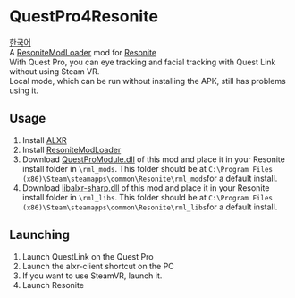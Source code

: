 # QuestPro4Resonite  
[한국어](/README-KR.md)  
A [ResoniteModLoader](https://github.com/resonite-modding-group/ResoniteModLoader) mod for [Resonite](https://resonite.com/)  
With Quest Pro, you can eye tracking and facial tracking with Quest Link without using Steam VR.  
Local mode, which can be run without installing the APK, still has problems using it.

## Usage  
1. Install [ALXR](/HowToInstallALXR.md)  
2. Install [ResoniteModLoader](https://github.com/resonite-modding-group/ResoniteModLoader)  
3. Download [QuestProModule.dll](https://github.com/sjsanjsrh/QuestPro4Resonite/releases/latest/download/QuestProModule.dll) of this mod and place it in your Resonite install folder in ``\rml_mods``. This folder should be at ``C:\Program Files (x86)\Steam\steamapps\common\Resonite\rml_mods``for a default install.  
4. Download [libalxr-sharp.dll](https://github.com/sjsanjsrh/libalxr-sharp/releases/latest/download/libalxr-sharp.dll) of this mod and place it in your Resonite install folder in ``\rml_libs``. This folder should be at ``C:\Program Files (x86)\Steam\steamapps\common\Resonite\rml_libs``for a default install.  

## Launching  
1. Launch QuestLink on the Quest Pro  
2. Launch the alxr-client shortcut on the PC  
3. If you want to use SteamVR, launch it.  
4. Launch Resonite  
